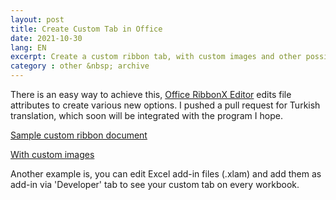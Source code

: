 ```yaml
---
layout: post
title: Create Custom Tab in Office
date: 2021-10-30
lang: EN
excerpt: Create a custom ribbon tab, with custom images and other possibilities
category : other &nbsp; archive
---
```



There is an easy way to achieve this, [Office RibbonX Editor](https://github.com/fernandreu/office-ribbonx-editor) edits file attributes to create various new options. I pushed a pull request for Turkish translation, which soon will be integrated with the program I hope.


[Sample custom ribbon document](https://gitlab.com/fatihmehmetozcan/practice-files-pages/-/tree/master/source/excel/excel-4_context-ribbon)


[With custom images](https://gitlab.com/fatihmehmetozcan/practice-files-pages/-/tree/master/source/excel/excel-5_custom-images-ribbon)


Another example is, you can edit Excel add-in files (.xlam) and add them as add-in via 'Developer' tab to see your custom tab on every workbook.
